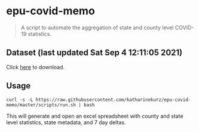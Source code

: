 # epu-covid-memo

> A script to automate the aggregation of state and county level COVID-19 statistics.

<!-- tmpl start -->

## Dataset (last updated Sat Sep  4 12:11:05 2021)

Click [here](https://covid-artifacts.s3.amazonaws.com/records/2021-9-4-12114-covid_artifact.xls) to download.

<!-- tmpl end -->

## Usage

```
curl -s -L https://raw.githubusercontent.com/katharinekurz/epu-covid-memo/master/scripts/run.sh | bash
```

This will generate and open an excel spreadsheet with county and state level statistics, state metadata, and 7 day deltas.